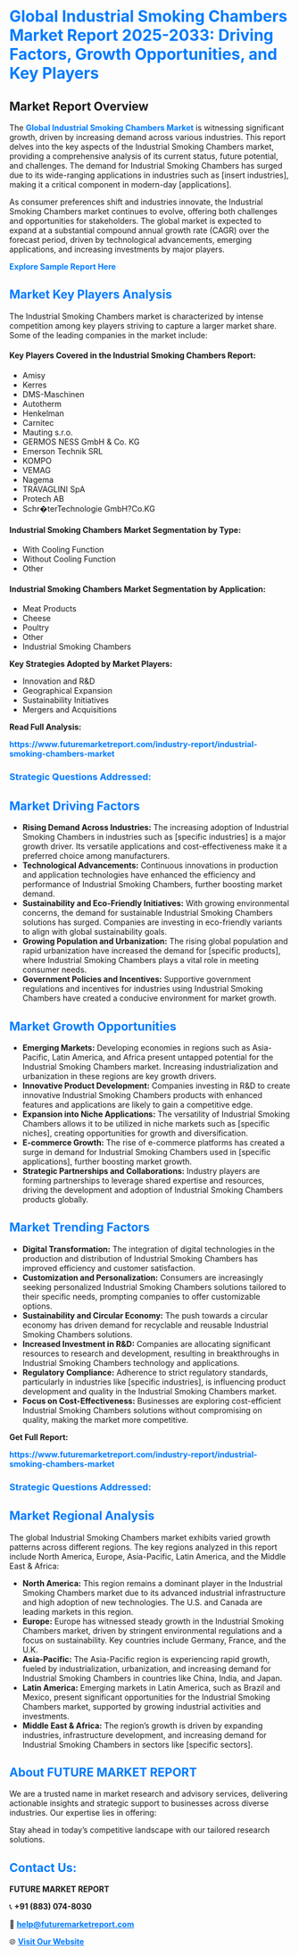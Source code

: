 <h1 style="color: #007BFF;">Global Industrial Smoking Chambers Market Report 2025-2033: Driving Factors, Growth Opportunities, and Key Players</h1>

<section id="overview">
<h2>Market Report Overview</h2>
<p>The <a href="https://www.futuremarketreport.com/industry-report/industrial-smoking-chambers-market" style="color: #007BFF; text-decoration: none;"><strong>Global Industrial Smoking Chambers Market</strong></a> is witnessing significant growth, driven by increasing demand across various industries. This report delves into the key aspects of the Industrial Smoking Chambers market, providing a comprehensive analysis of its current status, future potential, and challenges. The demand for Industrial Smoking Chambers has surged due to its wide-ranging applications in industries such as [insert industries], making it a critical component in modern-day [applications].</p>
<p>As consumer preferences shift and industries innovate, the Industrial Smoking Chambers market continues to evolve, offering both challenges and opportunities for stakeholders. The global market is expected to expand at a substantial compound annual growth rate (CAGR) over the forecast period, driven by technological advancements, emerging applications, and increasing investments by major players.</p>
</section>

<section id="overview">
<p><a href="https://www.futuremarketreport.com/request-sample/reportId=119884" style="color: #007BFF; text-decoration: none;"><strong>Explore Sample Report Here</strong></a></p>
</section>

<section id="key-players">
<h2 style="color: #007BFF;">Market Key Players Analysis</h2>
<p>The Industrial Smoking Chambers market is characterized by intense competition among key players striving to capture a larger market share. Some of the leading companies in the market include:</p>
<h4>Key Players Covered in the Industrial Smoking Chambers Report:</h4>
<ul><li>Amisy</li><li>Kerres</li><li>DMS-Maschinen</li><li>Autotherm</li><li>Henkelman</li><li>Carnitec</li><li>Mauting s.r.o.</li><li>GERMOS NESS GmbH &amp; Co. KG</li><li>Emerson Technik SRL</li><li>KOMPO</li><li>VEMAG</li><li>Nagema</li><li>TRAVAGLINI SpA</li><li>Protech AB</li><li>Schr�terTechnologie GmbH?Co.KG</li></ul>
<h4>Industrial Smoking Chambers Market Segmentation by Type:</h4>
<ul><li>With Cooling Function</li><li>Without Cooling Function</li><li>Other</li></ul>

<h4>Industrial Smoking Chambers Market Segmentation by Application:</h4>
<ul><li>Meat Products</li><li>Cheese</li><li>Poultry</li><li>Other</li><li>Industrial Smoking Chambers</li></ul>
<p><strong>Key Strategies Adopted by Market Players:</strong></p>
<ul>
<li>Innovation and R&D</li>
<li>Geographical Expansion</li>
<li>Sustainability Initiatives</li>
<li>Mergers and Acquisitions</li>
</ul>
</section>

<section>
<p><strong>Read Full Analysis: </strong></p><a href="https://www.futuremarketreport.com/industry-report/industrial-smoking-chambers-market" style="color: #007BFF; text-decoration: none;"><strong>https://www.futuremarketreport.com/industry-report/industrial-smoking-chambers-market</strong></a>
<h3 style="color: #007BFF;">Strategic Questions Addressed:</h3>
</section>

<section id="driving-factors">
<h2 style="color: #007BFF;">Market Driving Factors</h2>
<ul>
<li><strong>Rising Demand Across Industries:</strong> The increasing adoption of Industrial Smoking Chambers in industries such as [specific industries] is a major growth driver. Its versatile applications and cost-effectiveness make it a preferred choice among manufacturers.</li>
<li><strong>Technological Advancements:</strong> Continuous innovations in production and application technologies have enhanced the efficiency and performance of Industrial Smoking Chambers, further boosting market demand.</li>
<li><strong>Sustainability and Eco-Friendly Initiatives:</strong> With growing environmental concerns, the demand for sustainable Industrial Smoking Chambers solutions has surged. Companies are investing in eco-friendly variants to align with global sustainability goals.</li>
<li><strong>Growing Population and Urbanization:</strong> The rising global population and rapid urbanization have increased the demand for [specific products], where Industrial Smoking Chambers plays a vital role in meeting consumer needs.</li>
<li><strong>Government Policies and Incentives:</strong> Supportive government regulations and incentives for industries using Industrial Smoking Chambers have created a conducive environment for market growth.</li>
</ul>
</section>

<section id="growth-opportunities">
<h2 style="color: #007BFF;">Market Growth Opportunities</h2>
<ul>
<li><strong>Emerging Markets:</strong> Developing economies in regions such as Asia-Pacific, Latin America, and Africa present untapped potential for the Industrial Smoking Chambers market. Increasing industrialization and urbanization in these regions are key growth drivers.</li>
<li><strong>Innovative Product Development:</strong> Companies investing in R&D to create innovative Industrial Smoking Chambers products with enhanced features and applications are likely to gain a competitive edge.</li>
<li><strong>Expansion into Niche Applications:</strong> The versatility of Industrial Smoking Chambers allows it to be utilized in niche markets such as [specific niches], creating opportunities for growth and diversification.</li>
<li><strong>E-commerce Growth:</strong> The rise of e-commerce platforms has created a surge in demand for Industrial Smoking Chambers used in [specific applications], further boosting market growth.</li>
<li><strong>Strategic Partnerships and Collaborations:</strong> Industry players are forming partnerships to leverage shared expertise and resources, driving the development and adoption of Industrial Smoking Chambers products globally.</li>
</ul>
</section>

<section id="trending-factors">
<h2 style="color: #007BFF;">Market Trending Factors</h2>
<ul>
<li><strong>Digital Transformation:</strong> The integration of digital technologies in the production and distribution of Industrial Smoking Chambers has improved efficiency and customer satisfaction.</li>
<li><strong>Customization and Personalization:</strong> Consumers are increasingly seeking personalized Industrial Smoking Chambers solutions tailored to their specific needs, prompting companies to offer customizable options.</li>
<li><strong>Sustainability and Circular Economy:</strong> The push towards a circular economy has driven demand for recyclable and reusable Industrial Smoking Chambers solutions.</li>
<li><strong>Increased Investment in R&D:</strong> Companies are allocating significant resources to research and development, resulting in breakthroughs in Industrial Smoking Chambers technology and applications.</li>
<li><strong>Regulatory Compliance:</strong> Adherence to strict regulatory standards, particularly in industries like [specific industries], is influencing product development and quality in the Industrial Smoking Chambers market.</li>
<li><strong>Focus on Cost-Effectiveness:</strong> Businesses are exploring cost-efficient Industrial Smoking Chambers solutions without compromising on quality, making the market more competitive.</li>
</ul>
</section>

<section>
<p><strong>Get Full Report: </strong></p><a href="https://www.futuremarketreport.com/industry-report/industrial-smoking-chambers-market" style="color: #007BFF; text-decoration: none;"><strong>https://www.futuremarketreport.com/industry-report/industrial-smoking-chambers-market</strong></a>
<h3 style="color: #007BFF;">Strategic Questions Addressed:</h3>
</section>


<section id="regional-analysis">
<h2 style="color: #007BFF;">Market Regional Analysis</h2>
<p>The global Industrial Smoking Chambers market exhibits varied growth patterns across different regions. The key regions analyzed in this report include North America, Europe, Asia-Pacific, Latin America, and the Middle East & Africa:</p>
<ul>
<li><strong>North America:</strong> This region remains a dominant player in the Industrial Smoking Chambers market due to its advanced industrial infrastructure and high adoption of new technologies. The U.S. and Canada are leading markets in this region.</li>
<li><strong>Europe:</strong> Europe has witnessed steady growth in the Industrial Smoking Chambers market, driven by stringent environmental regulations and a focus on sustainability. Key countries include Germany, France, and the U.K.</li>
<li><strong>Asia-Pacific:</strong> The Asia-Pacific region is experiencing rapid growth, fueled by industrialization, urbanization, and increasing demand for Industrial Smoking Chambers in countries like China, India, and Japan.</li>
<li><strong>Latin America:</strong> Emerging markets in Latin America, such as Brazil and Mexico, present significant opportunities for the Industrial Smoking Chambers market, supported by growing industrial activities and investments.</li>
<li><strong>Middle East & Africa:</strong> The region’s growth is driven by expanding industries, infrastructure development, and increasing demand for Industrial Smoking Chambers in sectors like [specific sectors].</li>
</ul>
</section>

<footer>
<h2 style="color: #007BFF;">About FUTURE MARKET REPORT</h2>
<p>We are a trusted name in market research and advisory services, delivering actionable insights and strategic support to businesses across diverse industries. Our expertise lies in offering:</p>

<p>Stay ahead in today’s competitive landscape with our tailored research solutions.</p>

<h2 style="color: #007BFF;">Contact Us:</h2>
<p><strong>FUTURE MARKET REPORT</strong></p>
<p>📞 <strong>+91 (883) 074-8030</strong></p>
<p>📧 <strong><a href="mailto:help@futuremarketreport.com" style="color: #007BFF;">help@futuremarketreport.com</a></strong></p>
<p>🌐 <strong><a href="https://www.futuremarketreport.com/" style="color: #007BFF;">Visit Our Website</a></strong></p>
</footer>